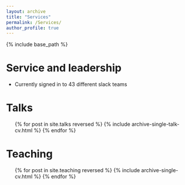 ```yaml
---
layout: archive
title: "Services"
permalink: /Services/
author_profile: true
---
```


{% include base_path %}


  
Service and leadership
======
* Currently signed in to 43 different slack teams



Talks
======
  <ul>{% for post in site.talks reversed %}
    {% include archive-single-talk-cv.html  %}
  {% endfor %}</ul>
  

Teaching
======
  <ul>{% for post in site.teaching reversed %}
    {% include archive-single-cv.html %}
  {% endfor %}</ul>